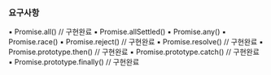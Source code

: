 ### 요구사항

▪ Promise.all() // 구현완료
▪ Promise.allSettled()
▪ Promise.any()
▪ Promise.race()
▪ Promise.reject() // 구현완료
▪ Promise.resolve() // 구현완료
▪ Promise.prototype.then() // 구현완료
▪ Promise.prototype.catch() // 구현완료
▪ Promise.prototype.finally() // 구현완료
